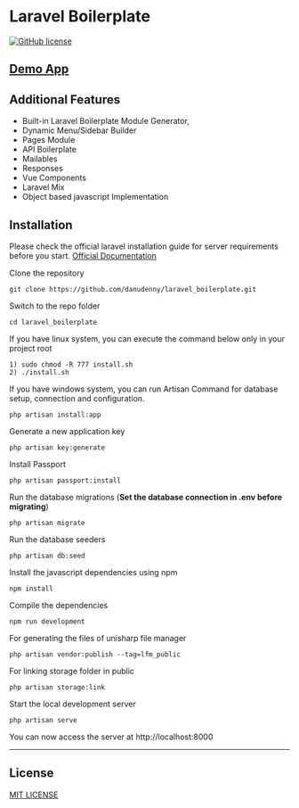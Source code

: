# Laravel Boilerplate
[![GitHub license](https://img.shields.io/github/license/viralsolani/laravel-adminpanel.svg?style=plastic)]()

## [Demo App](https://demo1.danuwijaya.com/)

## Additional Features
* Built-in Laravel Boilerplate Module Generator,
* Dynamic Menu/Sidebar Builder
* Pages Module
* API Boilerplate
* Mailables
* Responses
* Vue Components
* Laravel Mix
* Object based javascript Implementation



## Installation

Please check the official laravel installation guide for server requirements before you start. [Official Documentation](https://laravel.com/docs/5.6/installation#installation)


Clone the repository

    git clone https://github.com/danudenny/laravel_boilerplate.git

Switch to the repo folder

    cd laravel_boilerplate

If you have linux system, you can execute the command below only in your project root

    1) sudo chmod -R 777 install.sh
    2) ./install.sh

If you have windows system, you can run Artisan Command for database setup, connection and configuration.

    php artisan install:app

Generate a new application key

    php artisan key:generate

Install Passport

    php artisan passport:install

Run the database migrations (**Set the database connection in .env before migrating**)

    php artisan migrate

Run the database seeders

    php artisan db:seed

Install the javascript dependencies using npm

    npm install

Compile the dependencies

    npm run development

For generating the files of unisharp file manager

    php artisan vendor:publish --tag=lfm_public

For linking storage folder in public

    php artisan storage:link

Start the local development server

    php artisan serve


You can now access the server at http://localhost:8000

---

## License
[MIT LICENSE](https://github.com/danudenny/laravel_boilerplate/blob/master/LICENSE.txt)
